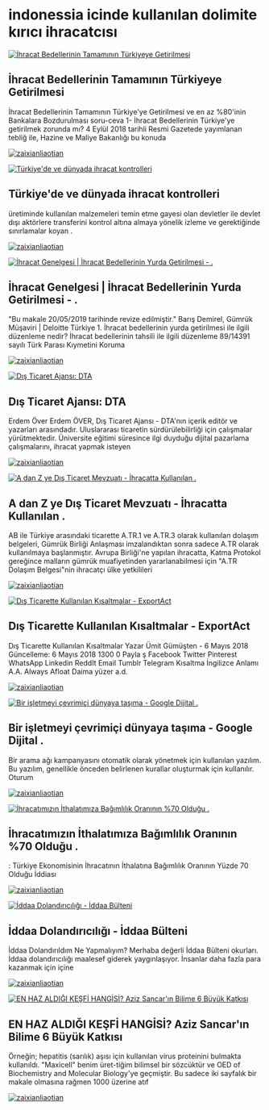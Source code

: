 # indonessia icinde kullanılan dolimite kırıcı ihracatcısı
<a href="https://mnn.zoosnet.net/LR/Chatpre.aspx?id=MNN94995150&p=https://topgrinding.com/" target="_blank">![İhracat Bedellerinin Tamamının Türkiyeye Getirilmesi](https://github.com/technlg/images/blob/main/26.jpg)</a>
## İhracat Bedellerinin Tamamının Türkiyeye Getirilmesi
İhracat Bedellerinin Tamamının Türkiye'ye Getirilmesi ve en az %80'inin Bankalara Bozdurulması soru-ceva 1- İhracat Bedellerinin Türkiye'ye getirilmek zorunda mı? 4 Eylül 2018 tarihli Resmi Gazetede yayımlanan tebliğ ile, Hazine ve Maliye Bakanlığı bu konuda 
<a href="https://mnn.zoosnet.net/LR/Chatpre.aspx?id=MNN94995150&p=https://topgrinding.com/" target="_blank"><img src="https://github.com/technlg/images/raw/main/chat11.jpg" alt="zaixianliaotian"/></a><a href="//whatsapp.shibangsoft.com/WhatsApp.php" ><img src="https://github.com/technlg/images/raw/main/chat11.png" alt=""></a>
<a href="https://mnn.zoosnet.net/LR/Chatpre.aspx?id=MNN94995150&p=https://topgrinding.com/" target="_blank">![Türkiye'de ve dünyada ihracat kontrolleri](https://github.com/technlg/images/blob/main/8.jpg)</a>
## Türkiye'de ve dünyada ihracat kontrolleri
üretiminde kullanılan malzemeleri temin etme gayesi olan devletler ile devlet dışı aktörlere transferini kontrol altına almaya yönelik izleme ve gerektiğinde sınırlamalar koyan .
<a href="https://mnn.zoosnet.net/LR/Chatpre.aspx?id=MNN94995150&p=https://topgrinding.com/" target="_blank"><img src="https://github.com/technlg/images/raw/main/chat11.jpg" alt="zaixianliaotian"/></a><a href="//whatsapp.shibangsoft.com/WhatsApp.php" ><img src="https://github.com/technlg/images/raw/main/chat11.png" alt=""></a>
<a href="https://mnn.zoosnet.net/LR/Chatpre.aspx?id=MNN94995150&p=https://topgrinding.com/" target="_blank">![İhracat Genelgesi | İhracat Bedellerinin Yurda Getirilmesi - .](https://github.com/technlg/images/blob/main/61.jpg)</a>
## İhracat Genelgesi | İhracat Bedellerinin Yurda Getirilmesi - .
"Bu makale 20/05/2019 tarihinde revize edilmiştir." Barış Demirel, Gümrük Müşaviri | Deloitte Türkiye 1. İhracat bedellerinin yurda getirilmesi ile ilgili düzenleme nedir? İhracat bedellerinin tahsili ile ilgili düzenleme 89/14391 sayılı Türk Parası Kıymetini Koruma 
<a href="https://mnn.zoosnet.net/LR/Chatpre.aspx?id=MNN94995150&p=https://topgrinding.com/" target="_blank"><img src="https://github.com/technlg/images/raw/main/chat11.jpg" alt="zaixianliaotian"/></a><a href="//whatsapp.shibangsoft.com/WhatsApp.php" ><img src="https://github.com/technlg/images/raw/main/chat11.png" alt=""></a>
<a href="https://mnn.zoosnet.net/LR/Chatpre.aspx?id=MNN94995150&p=https://topgrinding.com/" target="_blank">![Dış Ticaret Ajansı: DTA](https://github.com/technlg/images/blob/main/63.jpg)</a>
## Dış Ticaret Ajansı: DTA
Erdem Över Erdem ÖVER, Dış Ticaret Ajansı - DTA'nın içerik editör ve yazarları arasındadır. Uluslararası ticaretin sürdürülebilirliği için çalışmalar yürütmektedir. Üniversite eğitimi süresince ilgi duyduğu dijital pazarlama çalışmalarını, ihracat yapmak isteyen 
<a href="https://mnn.zoosnet.net/LR/Chatpre.aspx?id=MNN94995150&p=https://topgrinding.com/" target="_blank"><img src="https://github.com/technlg/images/raw/main/chat11.jpg" alt="zaixianliaotian"/></a><a href="//whatsapp.shibangsoft.com/WhatsApp.php" ><img src="https://github.com/technlg/images/raw/main/chat11.png" alt=""></a>
<a href="https://mnn.zoosnet.net/LR/Chatpre.aspx?id=MNN94995150&p=https://topgrinding.com/" target="_blank">![A dan Z ye Dış Ticaret Mevzuatı - İhracatta Kullanılan .](https://github.com/technlg/images/blob/main/39.jpg)</a>
## A dan Z ye Dış Ticaret Mevzuatı - İhracatta Kullanılan .
AB ile Türkiye arasındaki ticarette A.TR.1 ve A.TR.3 olarak kullanılan dolaşım belgeleri, Gümrük Birliği Anlaşması imzalandıktan sonra sadece A.TR olarak kullanılmaya başlanmıştır. Avrupa Birliği'ne yapılan ihracatta, Katma Protokol gereğince malların gümrük muafiyetinden yararlanabilmesi için "A.TR Dolaşım Belgesi"nin ihracatçı ülke yetkilileri 
<a href="https://mnn.zoosnet.net/LR/Chatpre.aspx?id=MNN94995150&p=https://topgrinding.com/" target="_blank"><img src="https://github.com/technlg/images/raw/main/chat11.jpg" alt="zaixianliaotian"/></a><a href="//whatsapp.shibangsoft.com/WhatsApp.php" ><img src="https://github.com/technlg/images/raw/main/chat11.png" alt=""></a>
<a href="https://mnn.zoosnet.net/LR/Chatpre.aspx?id=MNN94995150&p=https://topgrinding.com/" target="_blank">![Dış Ticarette Kullanılan Kısaltmalar - ExportAct](https://github.com/technlg/images/blob/main/27.jpg)</a>
## Dış Ticarette Kullanılan Kısaltmalar - ExportAct
Dış Ticarette Kullanılan Kısaltmalar Yazar Ümit Gümüşten - 6 Mayıs 2018 Güncelleme: 6 Mayıs 2018 1300 0 Payla ş Facebook Twitter Pinterest WhatsApp Linkedin ReddIt Email Tumblr Telegram Kısaltma İngilizce Anlamı A.A. Always Afloat Daima yüzer a.d. 
<a href="https://mnn.zoosnet.net/LR/Chatpre.aspx?id=MNN94995150&p=https://topgrinding.com/" target="_blank"><img src="https://github.com/technlg/images/raw/main/chat11.jpg" alt="zaixianliaotian"/></a><a href="//whatsapp.shibangsoft.com/WhatsApp.php" ><img src="https://github.com/technlg/images/raw/main/chat11.png" alt=""></a>
<a href="https://mnn.zoosnet.net/LR/Chatpre.aspx?id=MNN94995150&p=https://topgrinding.com/" target="_blank">![Bir işletmeyi çevrimiçi dünyaya taşıma - Google Dijital .](https://github.com/technlg/images/blob/main/19.jpg)</a>
## Bir işletmeyi çevrimiçi dünyaya taşıma - Google Dijital .
Bir arama ağı kampanyasını otomatik olarak yönetmek için kullanılan yazılım. Bu yazılım, genellikle önceden belirlenen kurallar oluşturmak için kullanılır. Oturum
<a href="https://mnn.zoosnet.net/LR/Chatpre.aspx?id=MNN94995150&p=https://topgrinding.com/" target="_blank"><img src="https://github.com/technlg/images/raw/main/chat11.jpg" alt="zaixianliaotian"/></a><a href="//whatsapp.shibangsoft.com/WhatsApp.php" ><img src="https://github.com/technlg/images/raw/main/chat11.png" alt=""></a>
<a href="https://mnn.zoosnet.net/LR/Chatpre.aspx?id=MNN94995150&p=https://topgrinding.com/" target="_blank">![İhracatımızın İthalatımıza Bağımlılık Oranının %70 Olduğu .](https://github.com/technlg/images/blob/main/46.jpg)</a>
## İhracatımızın İthalatımıza Bağımlılık Oranının %70 Olduğu .
: Türkiye Ekonomisinin İhracatının İthalatına Bağımlılık Oranının Yüzde 70 Olduğu İddiası
<a href="https://mnn.zoosnet.net/LR/Chatpre.aspx?id=MNN94995150&p=https://topgrinding.com/" target="_blank"><img src="https://github.com/technlg/images/raw/main/chat11.jpg" alt="zaixianliaotian"/></a><a href="//whatsapp.shibangsoft.com/WhatsApp.php" ><img src="https://github.com/technlg/images/raw/main/chat11.png" alt=""></a>
<a href="https://mnn.zoosnet.net/LR/Chatpre.aspx?id=MNN94995150&p=https://topgrinding.com/" target="_blank">![İddaa Dolandırıcılığı - İddaa Bülteni](https://github.com/technlg/images/blob/main/38.jpg)</a>
## İddaa Dolandırıcılığı - İddaa Bülteni
İddaa Dolandırıldım Ne Yapmalıyım? Merhaba değerli İddaa Bülteni okurları. İddaa dolandırıcılığı maalesef giderek yaygınlaşıyor. İnsanlar daha fazla para kazanmak için içine
<a href="https://mnn.zoosnet.net/LR/Chatpre.aspx?id=MNN94995150&p=https://topgrinding.com/" target="_blank"><img src="https://github.com/technlg/images/raw/main/chat11.jpg" alt="zaixianliaotian"/></a><a href="//whatsapp.shibangsoft.com/WhatsApp.php" ><img src="https://github.com/technlg/images/raw/main/chat11.png" alt=""></a>
<a href="https://mnn.zoosnet.net/LR/Chatpre.aspx?id=MNN94995150&p=https://topgrinding.com/" target="_blank">![EN HAZ ALDIĞI KEŞFİ HANGİSİ? Aziz Sancar'ın Bilime 6 Büyük Katkısı](https://github.com/technlg/images/blob/main/47.jpg)</a>
## EN HAZ ALDIĞI KEŞFİ HANGİSİ? Aziz Sancar'ın Bilime 6 Büyük Katkısı
Örneğin; hepatitis (sarılık) aşısı için kullanılan virus proteinini bulmakta kullanıldı. "Maxicell" benim üret-tiğim bilimsel bir sözcüktür ve OED of Biochemistry and Molecular Biology'ye geçmiştir. Bu sadece iki sayfalık bir makale olmasına rağmen 1000 üzerine atıf 
<a href="https://mnn.zoosnet.net/LR/Chatpre.aspx?id=MNN94995150&p=https://topgrinding.com/" target="_blank"><img src="https://github.com/technlg/images/raw/main/chat11.jpg" alt="zaixianliaotian"/></a><a href="//whatsapp.shibangsoft.com/WhatsApp.php" ><img src="https://github.com/technlg/images/raw/main/chat11.png" alt=""></a>
